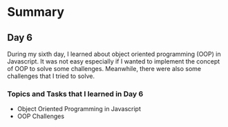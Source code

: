 # Summary 
## Day 6 
During my sixth day, I learned about object oriented programming (OOP) in Javascript. It was not easy especially if I wanted to implement the concept of OOP to solve some challenges. Meanwhile, there were also some challenges that I tried to solve. 

### Topics and Tasks that I learned in Day 6 
- Object Oriented Programming in Javascript 
- OOP Challenges 

